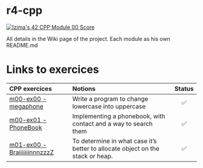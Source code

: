 # r4-cpp

[![lzima's 42 CPP Module 00 Score](https://badge42.vercel.app/api/v2/cl1nk4f8f004009lb75fyii0c/project/2774883)](https://github.com/JaeSeoKim/badge42)

All details in the Wiki page of the project.
Each module as his own README.md

# Links to exercices

| CPP exercices | Notions | Status |
|:--|:--|:--:|
| [m00-ex00 - megaphone](https://github.com/Elwoll/r4-cpp/tree/main/module_00/ex00) | Write a program to change lowercase into uppercase  | ✅ |
| [m00-ex01 - PhoneBook](https://github.com/Elwoll/r4-cpp/tree/main/module_00/ex01) |Implementing a phonebook, with contact and a way to search them | ✅ |
| [m01-ex00 - BraiiiiiiinnnzzzZ]() | To determine in what case it’s better to allocate object on the stack or heap. | ✅ |


